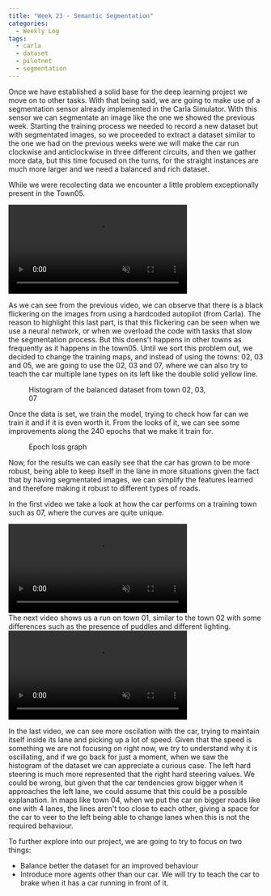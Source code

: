 ```yaml
---
title: "Week 23 - Semantic Segmentation"
categories:
  - Weekly Log
tags:
  - carla
  - dataset
  - pilotnet
  - segmentation
---
```


Once we have established a solid base for the deep learning project we move on to other tasks. With that being said, we are going to make use of a segmentation sensor already implemented in the Carla Simulator. With this sensor we can segmentate an image like the one we showed the previous week. Starting the training process we needed to record a new dataset but with segmentated images, so we proceeded to extract a dataset similar to the one we had on the previous weeks were we will make the car run clockwise and anticlockwise in three different circuits, and then we gather more data, but this time focused on the turns, for the straight instances are much more larger and we need a balanced and rich dataset.

While we were recolecting data we encounter a little problem exceptionally present in the Town05.

<video src="https://user-images.githubusercontent.com/47086664/203536462-8ac3b51a-40b0-4018-8aa2-29919a558e4a.mov" data-canonical-src="https://user-images.githubusercontent.com/47086664/203536462-8ac3b51a-40b0-4018-8aa2-29919a558e4a.mov" controls="controls" muted="muted" class="align-center" style="width:70%">
</video>

<br>

As we can see from the previous video, we can observe that there is a black flickering on the images from using a hardcoded autopilot (from Carla). The reason to highlight this last part, is that this flickering can be seen when we use a neural network, or when we overload the code with tasks that slow the segmentation process. But this doens't happens in other towns as frequently as it happens in the town05. Until we sort this problem out, we decided to change the training maps, and instead of using the towns: 02, 03 and 05, we are going to use the 02, 03 and 07, where we can also try to teach the car multiple lane types on its left like the double solid yellow line.


<figure class="align-center" style="width:70%">
  <img src="{{ site.url }}{{ site.baseurl }}/assets/images/balanced_237.png" alt="">
  <figcaption>Histogram of the balanced dataset from town 02, 03, 07</figcaption>
</figure>

Once the data is set, we train the model, trying to check how far can we train it and if it is even worth it. From the looks of it, we can see some improvements along the 240 epochs that we make it train for.

<figure class="align-center" style="width:70%">
  <img src="{{ site.url }}{{ site.baseurl }}/assets/images/epoch_loss_town237_segmentation.png" alt="">
  <figcaption>Epoch loss graph</figcaption>
</figure>

Now, for the results we can easily see that the car has grown to be more robust, being able to keep itself in the lane in more situations given the fact that by having segmentated images, we can simplify the features learned and therefore making it robust to different types of roads. 

In the first video we take a look at how the car performs on a training town such as 07, where the curves are quite unique.

<video src="https://user-images.githubusercontent.com/47086664/203581646-f510ed09-5024-45fe-b434-5d13aaa74daa.mp4" data-canonical-src="https://user-images.githubusercontent.com/47086664/203581646-f510ed09-5024-45fe-b434-5d13aaa74daa.mp4" controls="controls" muted="muted" class="align-center" style="width:70%">
</video>
<br>
The next video shows us a run on town 01, similar to the town 02 with some differences such as the presence of puddles and different lighting.

<video src="https://user-images.githubusercontent.com/47086664/203581643-3bcd345c-b243-4d34-bfba-bf706f3652aa.mp4" data-canonical-src="https://user-images.githubusercontent.com/47086664/203581643-3bcd345c-b243-4d34-bfba-bf706f3652aa.mp4" controls="controls" muted="muted" class="align-center" style="width:70%">
</video>
<br>

In the last video, we can see more oscilation with the car, trying to maintain itself inside its lane and picking up a lot of speed. Given that the speed is something we are not focusing on right now, we try to understand why it is oscillating, and if we go back for just a moment, when we saw the histogram of the dataset we can appreciate a curious case. The left hard steering is much more represented that the right hard steering values. We could be wrong, but given that the car tendencies grow bigger when it approaches the left lane, we could assume that this could be a possible explanation. In maps like town 04, when we put the car on bigger roads like one with 4 lanes, the lines aren't too close to each other, giving a space for the car to veer to the left being able to change lanes when this is not the required behaviour.

To further explore into our project, we are going to try to focus on two things:
- Balance better the dataset for an improved behaviour
- Introduce more agents other than our car. We will try to teach the car to brake when it has a car running in front of it.